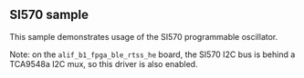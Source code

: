 ## SI570 sample

This sample demonstrates usage of the SI570 programmable oscillator.

Note: on the `alif_b1_fpga_ble_rtss_he` board, the SI570 I2C bus is behind a TCA9548a I2C mux, so this driver is also enabled.
